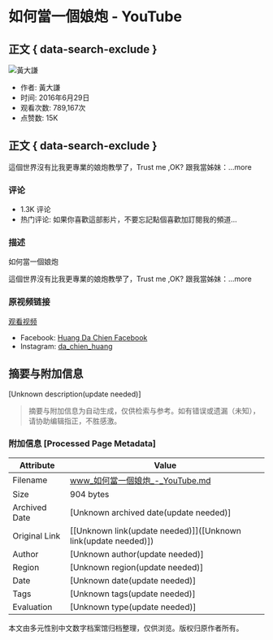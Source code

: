 # 如何當一個娘炮 - YouTube

## 正文 { data-search-exclude }


![黃大謙](https://yt3.ggpht.com/ytc/AIdro_kbEIAyPGyjyQ0Ls-CvtU6on_CbP0rb-eN2H8Ps7YA-7Zw=s48-c-k-c0x00ffffff-no-rj)

- 作者: 黃大謙
- 时间: 2016年6月29日
- 观看次数: 789,167次
- 点赞数: 15K

## 正文 { data-search-exclude }

這個世界沒有比我更專業的娘炮教學了，Trust me ,OK? 跟我當姊妹：...more

### 评论
- 1.3K 评论
- 热门评论: 如果你喜歡這部影片，不要忘記點個喜歡加訂閱我的頻道...

### 描述
如何當一個娘炮

這個世界沒有比我更專業的娘炮教學了，Trust me ,OK? 跟我當姊妹：...more

### 原视频链接
[观看视频](https://www.youtube.com/watch?v=_0slHup095M)

- Facebook: [Huang Da Chien Facebook](https://www.facebook.com/HuangDaChien)
- Instagram: [da_chien_huang](https://www.instagram.com/da_chien_huang/)
<!-- tcd_original_link https://www.youtube.com/watch?v=WD9Dk5C5Nkw -->


## 摘要与附加信息

<!-- tcd_abstract -->
[Unknown description(update needed)]
<!-- tcd_abstract_end -->

> 摘要与附加信息为自动生成，仅供检索与参考。如有错误或遗漏（未知），请协助编辑指正，不胜感激。

### 附加信息 [Processed Page Metadata]

| Attribute       | Value                                  |
|-----------------|----------------------------------------|
| Filename        | www_如何當一個娘炮_-_YouTube.md                             |
| Size            | 904 bytes                           |
| Archived Date   | [Unknown archived date(update needed)]                             |
| Original Link   | [[Unknown link(update needed)]]([Unknown link(update needed)])                       |
| Author          | [Unknown author(update needed)]                               |
| Region          | [Unknown region(update needed)]                               |
| Date            | [Unknown date(update needed)]                                 |
| Tags            | [Unknown tags(update needed)]                                 |
| Evaluation            | [Unknown type(update needed)]                                 |
<!-- tcd_table_end -->

本文由多元性别中文数字档案馆归档整理，仅供浏览。版权归原作者所有。
